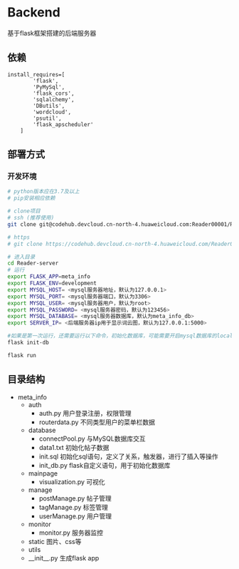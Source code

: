 # Backend
基于flask框架搭建的后端服务器

## 依赖

```
install_requires=[
        'flask',
        'PyMySql',
        'flask_cors',
        'sqlalchemy',
        'DButils',
        'wordcloud',
        'psutil',
        'flask_apscheduler'
    ]
```

## 部署方式

### 开发环境

```bash
# python版本应在3.7及以上
# pip安装相应依赖

# clone项目
# ssh (推荐使用)
git clone git@codehub.devcloud.cn-north-4.huaweicloud.com:Reader00001/Reader-server.git

# https
# git clone https://codehub.devcloud.cn-north-4.huaweicloud.com/Reader00001/Reader-server.git

# 进入目录
cd Reader-server
# 运行
export FLASK_APP=meta_info
export FLASK_ENV=development
export MYSQL_HOST= <mysql服务器地址，默认为127.0.0.1>
export MYSQL_PORT= <mysql服务器端口，默认为3306>
export MYSQL_USER= <mysql服务器用户，默认为root>
export MYSQL_PASSWORD= <mysql服务器密码，默认为123456>
export MYSQL_DATABASE= <mysql服务器数据库，默认为meta_info_db>
export SERVER_IP= <后端服务器ip用于显示词云图，默认为127.0.0.1:5000>

#如果是第一次运行，还需要运行以下命令，初始化数据库，可能需要开启mysql数据库的local_infile,具体见MySQL ERROR 3948
flask init-db

flask run
```



## 目录结构

- meta_info
  - auth
    - auth.py	用户登录注册，权限管理
    - routerdata.py   不同类型用户的菜单栏数据
  - database
    - connectPool.py	与MySQL数据库交互
    - data1.txt    初始化帖子数据
    - init.sql       初始化sql语句，定义了关系，触发器，进行了插入等操作
    - init_db.py   flask自定义语句，用于初始化数据库
  - mainpage
    - visualization.py    可视化
  - manage
    - postManage.py    帖子管理
    - tagManage.py    标签管理
    - userManage.py    用户管理
  - monitor
    - monitor.py    服务器监控
  - static   图片、css等
  - utils
  - \_\_init\_\_.py    生成flask app
